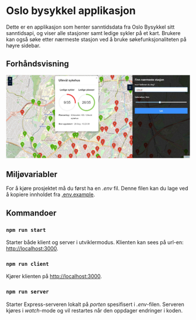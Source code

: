 # Oslo bysykkel applikasjon

Dette er en applikasjon som henter sanntidsdata fra Oslo Bysykkel sitt sanntidsapi, og viser alle stasjoner samt ledige sykler på et kart. Brukere kan også søke etter nærmeste stasjon ved å bruke søkefunksjonaliteten på høyre sidebar.

## Forhåndsvisning
![Forhåndsvisning](https://github.com/simenkristoff/ardoq_task/blob/main/app/Preview.jpg)


## Miljøvariabler
For å kjøre prosjektet må du først ha en *.env* fil. Denne filen kan du lage ved å kopiere innholdet fra [.env.example](./.env.example).

## Kommandoer

### `npm run start`

Starter både klient og server i utviklermodus.
Klienten kan sees på url-en: [http://localhost:3000](http://localhost:3000).

### `npm run client`

Kjører klienten på [http://localhost:3000](http://localhost:3000).

### `npm run server`

Starter Express-serveren lokalt på *porten* spesifisert i *.env*-filen.
Serveren kjøres i *watch*-mode og vil restartes når den oppdager endringer i koden.


